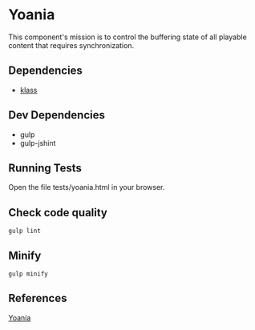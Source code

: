 # Yoania

This component's mission is to control the buffering state of all playable content that requires synchronization.

## Dependencies

- [klass](https://github.com/ded/klass)

## Dev Dependencies

- gulp
- gulp-jshint

## Running Tests

Open the file tests/yoania.html in your browser.

## Check code quality

`gulp lint`

## Minify

`gulp minify`

## References

[Yoania](http://en.wikipedia.org/wiki/Yoania)
